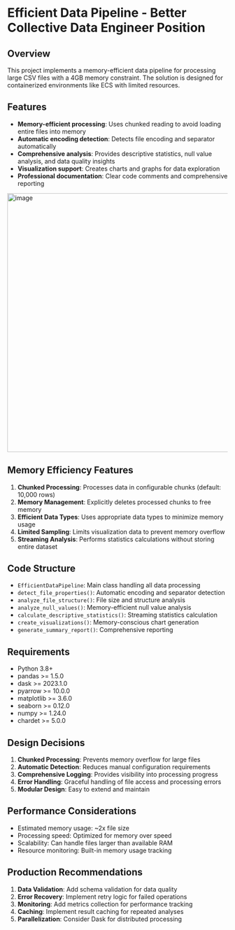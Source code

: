 # Efficient Data Pipeline - Better Collective Data Engineer Position

## Overview

This project implements a memory-efficient data pipeline for processing large CSV files with a 4GB memory constraint. The solution is designed for containerized environments like ECS with limited resources.

## Features

- **Memory-efficient processing**: Uses chunked reading to avoid loading entire files into memory
- **Automatic encoding detection**: Detects file encoding and separator automatically
- **Comprehensive analysis**: Provides descriptive statistics, null value analysis, and data quality insights
- **Visualization support**: Creates charts and graphs for data exploration
- **Professional documentation**: Clear code comments and comprehensive reporting

<img width="1266" height="592" alt="image" src="https://github.com/user-attachments/assets/0d78735e-ceae-45e9-b07d-b1c84f84e930" />

## Memory Efficiency Features

1. **Chunked Processing**: Processes data in configurable chunks (default: 10,000 rows)
2. **Memory Management**: Explicitly deletes processed chunks to free memory
3. **Efficient Data Types**: Uses appropriate data types to minimize memory usage
4. **Limited Sampling**: Limits visualization data to prevent memory overflow
5. **Streaming Analysis**: Performs statistics calculations without storing entire dataset

## Code Structure

- `EfficientDataPipeline`: Main class handling all data processing
- `detect_file_properties()`: Automatic encoding and separator detection
- `analyze_file_structure()`: File size and structure analysis
- `analyze_null_values()`: Memory-efficient null value analysis
- `calculate_descriptive_statistics()`: Streaming statistics calculation
- `create_visualizations()`: Memory-conscious chart generation
- `generate_summary_report()`: Comprehensive reporting

## Requirements

- Python 3.8+
- pandas >= 1.5.0
- dask >= 2023.1.0
- pyarrow >= 10.0.0
- matplotlib >= 3.6.0
- seaborn >= 0.12.0
- numpy >= 1.24.0
- chardet >= 5.0.0

## Design Decisions

1. **Chunked Processing**: Prevents memory overflow for large files
2. **Automatic Detection**: Reduces manual configuration requirements
3. **Comprehensive Logging**: Provides visibility into processing progress
4. **Error Handling**: Graceful handling of file access and processing errors
5. **Modular Design**: Easy to extend and maintain

## Performance Considerations

- Estimated memory usage: ~2x file size
- Processing speed: Optimized for memory over speed
- Scalability: Can handle files larger than available RAM
- Resource monitoring: Built-in memory usage tracking

## Production Recommendations

1. **Data Validation**: Add schema validation for data quality
2. **Error Recovery**: Implement retry logic for failed operations
3. **Monitoring**: Add metrics collection for performance tracking
4. **Caching**: Implement result caching for repeated analyses
5. **Parallelization**: Consider Dask for distributed processing
